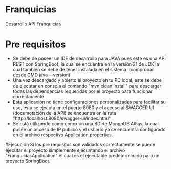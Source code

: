 # Franquicias
Desarrollo API Franquicias
# Pre requisitos
- Se debe de poseer un IDE de desarrollo para JAVA pues este es una API REST con SpringBoot, la cual se encuentra en la versión 21 de JDK la cual también se debe de tener instalada en el sistema. (comprobar desde CMD java --version)
- Una vez descargado y abierto el proyecto en tu PC local, este se debe de ejecutar en consola el comando "mvn clean install" para descargar todas las dependencias requeridas por el proyecto para funcionar correctamente.
- Esta aplicación no tiene configuraciones personalizadas para facilitar su uso, esta se ejecuta en el puerto 8080 y el acceso al SWAGGER UI (documetación de la API) se encuentra en la ruta "http://localhost:8080/swagger-ui/index.html"
- Se está utilizando como conexión una BD de MongoDB Altlas, la cual posee un acceso de IP publico y el usuario ya se encuentra configurado en el archivo respectivo Application.properties.

#Ejecución
Si los pre requisitos son validados correctamente se puede ejecutar el proyecto simplemente ejecuntando el archivo "FranquiciasApplication" el cual es el ejecutable predeterminado para un proyecto SpringBoot.
